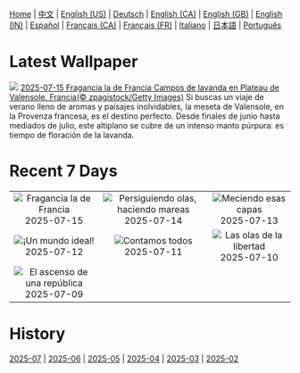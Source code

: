 [Home](../README.md) | [中文](zh-CN.md) | [English (US)](en-US.md) | [Deutsch](de-DE.md) | [English (CA)](en-CA.md) | [English (GB)](en-GB.md) | [English (IN)](en-IN.md) | [Español](es-ES.md) | [Français (CA)](fr-CA.md) | [Français (FR)](fr-FR.md) | [Italiano](it-IT.md) | [日本語](ja-JP.md) | [Português](pt-BR.md)

# Latest Wallpaper
![](https://www.bing.com/th?id=OHR.FranceLavender_ES-ES8017516672_UHD.jpg)
[2025-07-15 Fragancia la de Francia Campos de lavanda en Plateau de Valensole, Francia(© zpagistock/Getty Images)](https://www.bing.com/th?id=OHR.FranceLavender_ES-ES8017516672_UHD.jpg)
Si buscas un viaje de verano lleno de aromas y paisajes inolvidables, la meseta de Valensole, en la Provenza francesa, es el destino perfecto. Desde finales de junio hasta mediados de julio, este altiplano se cubre de un intenso manto púrpura: es tiempo de floración de la lavanda.

# Recent 7 Days
|  |  |  |
|:---:|:---:|:---:|
| ![](https://www.bing.com/th?id=OHR.FranceLavender_ES-ES8017516672_400x240.jpg "Fragancia la de Francia") 2025-07-15 | ![](https://www.bing.com/th?id=OHR.YoungShark_ES-ES5981151828_400x240.jpg "Persiguiendo olas, haciendo mareas") 2025-07-14 | ![](https://www.bing.com/th?id=OHR.BasaltColumns_ES-ES5645735099_400x240.jpg "Meciendo esas capas") 2025-07-13 |
| ![](https://www.bing.com/th?id=OHR.RibadesellaSummer_ES-ES5366585834_400x240.jpg "¡Un mundo ideal!") 2025-07-12 | ![](https://www.bing.com/th?id=OHR.TokyoSunrise_ES-ES5285423958_400x240.jpg "Contamos todos") 2025-07-11 | ![](https://www.bing.com/th?id=OHR.BahamaBlues_ES-ES3186595692_400x240.jpg "Las olas de la libertad") 2025-07-10 |
| ![](https://www.bing.com/th?id=OHR.ConstitucionStation_ES-ES3087797004_400x240.jpg "El ascenso de una república") 2025-07-09 |  |  |

# History
[2025-07](../archives/wallpaper/es-ES/w_2025_07.md) | [2025-06](../archives/wallpaper/es-ES/w_2025_06.md) | [2025-05](../archives/wallpaper/es-ES/w_2025_05.md) | [2025-04](../archives/wallpaper/es-ES/w_2025_04.md) | [2025-03](../archives/wallpaper/es-ES/w_2025_03.md) | [2025-02](../archives/wallpaper/es-ES/w_2025_02.md)
